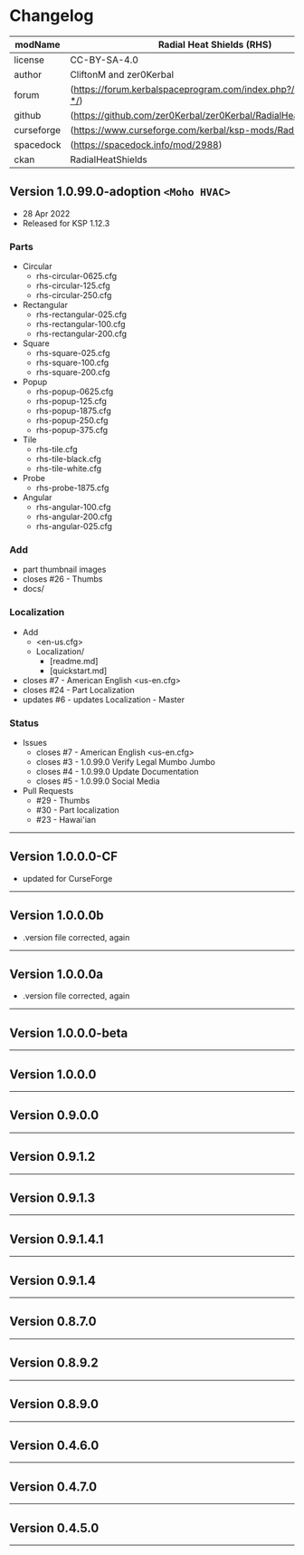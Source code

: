 # Changelog  
<!-- changelog.md v1.1.1.1
Radial Heat Shields (RHS)
created: 01 Aug 2016
updated: 05 Mar 2022 -->
  
| modName    | Radial Heat Shields (RHS)                                         |
| ---------- | ----------------------------------------------------------------- |
| license    | CC-BY-SA-4.0                                                      |
| author     | CliftonM and zer0Kerbal                                           |
| forum      | (https://forum.kerbalspaceprogram.com/index.php?/topic/207080-*/) |
| github     | (https://github.com/zer0Kerbal/zer0Kerbal/RadialHeatShields)      |
| curseforge | (https://www.curseforge.com/kerbal/ksp-mods/RadialHeatShields)    |
| spacedock  | (https://spacedock.info/mod/2988)                                 |
| ckan       | RadialHeatShields                                                 |

## Version 1.0.99.0-adoption `<Moho HVAC>`

* 28 Apr 2022
* Released for KSP 1.12.3

### Parts

* Circular
  * rhs-circular-0625.cfg
  * rhs-circular-125.cfg
  * rhs-circular-250.cfg
* Rectangular
  * rhs-rectangular-025.cfg
  * rhs-rectangular-100.cfg
  * rhs-rectangular-200.cfg
* Square
  * rhs-square-025.cfg
  * rhs-square-100.cfg
  * rhs-square-200.cfg
* Popup
  * rhs-popup-0625.cfg
  * rhs-popup-125.cfg
  * rhs-popup-1875.cfg
  * rhs-popup-250.cfg
  * rhs-popup-375.cfg
* Tile
  * rhs-tile.cfg
  * rhs-tile-black.cfg
  * rhs-tile-white.cfg
* Probe
  * rhs-probe-1875.cfg
* Angular
  * rhs-angular-100.cfg
  * rhs-angular-200.cfg
  * rhs-angular-025.cfg

### Add

* part thumbnail images
* closes #26 - Thumbs
* docs/

### Localization

* Add
  * <en-us.cfg>
  * Localization/
    * [readme.md]
    * [quickstart.md]
* closes #7 - American English <us-en.cfg>
* closes #24 - Part Localization
* updates #6 - updates Localization - Master
  
### Status

* Issues
  * closes #7 - American English <us-en.cfg>
  * closes #3 - 1.0.99.0 Verify Legal Mumbo Jumbo
  * closes #4 - 1.0.99.0 Update Documentation
  * closes #5 - 1.0.99.0 Social Media
* Pull Requests
  * #29 - Thumbs
  * #30 - Part localization
  * #23 - Hawai'ian

---

## Version 1.0.0.0-CF

* updated for CurseForge

---

## Version 1.0.0.0b

* .version file corrected, again

---

## Version 1.0.0.0a

* .version file corrected, again

---

## Version 1.0.0.0-beta

---

## Version 1.0.0.0

---

## Version 0.9.0.0

---

## Version 0.9.1.2

---

## Version 0.9.1.3

---

## Version 0.9.1.4.1

---

## Version 0.9.1.4

---

## Version 0.8.7.0

---

## Version 0.8.9.2

---

## Version 0.8.9.0

---

## Version 0.4.6.0

---

## Version 0.4.7.0

---

## Version 0.4.5.0

---

